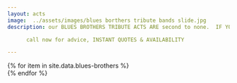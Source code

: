```yaml
---
layout: acts
image:  ../assets/images/blues borthers tribute bands slide.jpg
description: our BLUES BROTHERS TRIBUTE ACTS ARE second to none.  IF YOU'Re LOOKING TO LIVEN UP YOUR EVENT A BLUES BROTHERS TRIBUTE ACT IS FOR YOU. THE mad blues, the MAC BLUES AND THE BIRMINGHAM BLUES BROTHERS ARE all TOP CLASS ACTS who AIM TO PLEASE. these acts appeal to audience of all ages and suitable for venues large and small. if you want a full house, a tribute act is the answer. remember we're on a mission from god. <hr>

      call now for advice, INSTANT QUOTES & AVAILABILITY

---
```


<div class="row mt-4 mb-4">
  {% for item in site.data.blues-brothers %}
    <div class="col-md-4 mb-5">
      <div class="card border-0 shadow h-100">
        <a href="/acts/{{ item.title | slugify }}">
          <img class="card-img-top" src="{{ item.image_src }}" alt="" />
        </a>
         <!-- <div class="card-body">
          <p class="card-text">{{ item.description }}</p>
        </div> -->
      </div>
    </div>
  {% endfor %}
</div>
